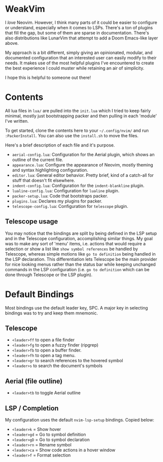 # WeakVim
I _love_ Neovim. However, I think many parts of it could be easier to configure or understand, especially when it comes to LSPs. There's a ton of plugins that fill the gap, but some of them are sparse in documentation. There's also distributions like LunarVim that attempt to add a Doom Emacs-like layer above.

My approach is a bit different, simply giving an opinionated, modular, and documented configuration that an interested user can easily modify to their needs. It makes use of the most helpful plugins I've encountered to create the best experience I could muster while retaining an air of simplicity. 

I hope this is helpful to someone out there!

# Contents
All lua files in `lua/` are pulled into the `init.lua` which I tried to keep fairly minimal, mostly just bootstrapping packer and then pulling in each 'module' I've written.

To get started, clone the contents here to your `~/.config/nvim/` and run `:PackerInstall`. You can also use the `install.sh` to move the files. 

Here's a brief description of each file and it's purpose.

- `aerial-config.lua`: Configuration for the Aerial plugin, which shows an outline of the current file.
- `appearance.lua`: Configure the appearance of Neovim, mostly theming and syntax highlighting configuration.
- `editor.lua`: General editor behavior. Pretty brief, kind of a catch-all for stuff that doesn't fit elsewhere.
- `indent-config.lua`: Configuration for the `indent-blankline` plugin.
- `lualine-config.lua`: Configuration for `lualine` plugin.
- `packer-setup.lua`: Code that bootstraps packer.
- `plugins.lua`: Declares my plugins for packer.
- `telescope-config.lua`: Configuration for `telescope` plugin.

## Telescope usage
You may notice that the bindings are split by being defined in the LSP setup and in the Telescope 
configuration, accomplishing similar things. My goal was to make any sort of 'menu' items, i.e. 
actions that would require a selection or show a list like `show symbol references` be handled by 
Telescope, whereas simple motions like `go to definition` being handled in the LSP declaration.
This differentiation lets Telescope be the main provider for nice looking menus rather than the 
status bar while keeping unchanged commands in the LSP configuration (i.e. `go to definition` which 
can be done through Telescope or the LSP plugin).

# Default Bindings
Most bindings use the default leader key, SPC. A major key in selecting bindings was to try and keep
them mnemonic.

## Telescope
- `<leader>ff` to open a file finder
- `<leader>fg` to open a fuzzy finder (ripgrep)
- `<leader>fb` to open a buffer finder.
- `<leader>fh` to open a tag menu.
- `<leader>gr` to search references to the hovered symbol
- `<leader>s` to search the document's symbols

## Aerial (file outline)
- `<leader>tb` to toggle Aerial outline

## LSP / Completion
My configuration uses the default `nvim-lsp-setup` bindings. Copied below:

- `<leader>k` = Show hover
- `<leader>gd` = Go to symbol definition
- `<leader>gD` = Go to symbol declaration
- `<leader>rn` = Rename symbol
- `<leader>ca` = Show code actions in a hover window 
- `<leader>f` = Format selection

